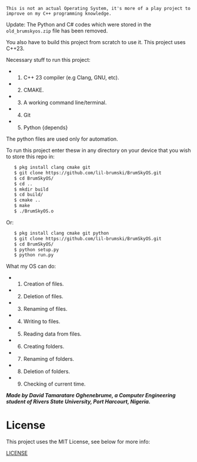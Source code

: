 ```This is not an actual Operating System, it's more of a play project to improve on my C++ programming knowledge.```

Update: The Python and C# codes which were stored in the `old_brumskyos.zip` file has been removed.

You also have to build this project from scratch to use it. This project uses C++23.

Necessary stuff to run this project:
* 1. C++ 23 compiler (e.g Clang, GNU, etc).
* 2. CMAKE.
* 3. A working command line/terminal.
* 4. Git
* 5. Python {depends}

The python files are used only for automation. 

To run this project enter thesw in any directory on your device that you wish to store this repo in: 
```bash
   $ pkg install clang cmake git
   $ git clone https://github.com/lil-brumski/BrumSkyOS.git
   $ cd BrumSkyOS/
   $ cd ..
   $ mkdir build 
   $ cd build/
   $ cmake .. 
   $ make
   $ ./BrumSkyOS.o
```

Or:
```bash
   $ pkg install clang cmake git python
   $ git clone https://github.com/lil-brumski/BrumSkyOS.git
   $ cd BrumSkyOS/
   $ python setup.py
   $ python run.py
```

What my OS can do:

* 1. Creation of files.
* 2. Deletion of files.
* 3. Renaming of files.
* 4. Writing to files.
* 5. Reading data from files.
* 6. Creating folders.
* 7. Renaming of folders.
* 8. Deletion of folders.
* 9. Checking of current time.

___Made by David Tamaratare Oghenebrume, a Computer Engineering student of *Rivers State University*, Port Harcourt, Nigeria.___

# License

This project uses the MIT License, see below for more info:

[LICENSE](https://github.com/lil-brumski/BrumSkyOS/blob/main/LICENSE)

